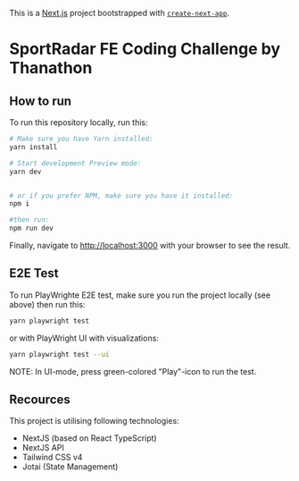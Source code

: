 This is a [Next.js](https://nextjs.org) project bootstrapped with [`create-next-app`](https://nextjs.org/docs/app/api-reference/cli/create-next-app).

# SportRadar FE Coding Challenge by Thanathon

## How to run

To run this repository locally, run this:

```bash
# Make sure you have Yarn installed:
yarn install

# Start development Preview mode:
yarn dev


# or if you prefer NPM, make sure you have it installed:
npm i

#then run:
npm run dev
```

Finally, navigate to [http://localhost:3000](http://localhost:3000) with your browser to see the result.

## E2E Test

To run PlayWrighte E2E test, make sure you run the project locally (see above) then run this:

```bash
yarn playwright test
```

or with PlayWright UI with visualizations:

```bash
yarn playwright test --ui
```

NOTE: In UI-mode, press green-colored "Play"-icon to run the test.

## Recources

This project is utilising following technologies:

- NextJS (based on React TypeScript)
- NextJS API
- Tailwind CSS v4
- Jotai (State Management)

